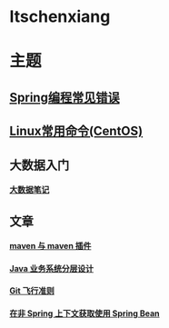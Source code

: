 # Itschenxiang
<!-- <img src="./imgs/dfca80e6dbdf0d9c591b0ebcb5d2f141.jpg" style="width:100px;float:right"/> -->

# 主题
## [Spring编程常见错误](./docs/springsummary/README.md)
## [Linux常用命令(CentOS)](./docs/linux/commands.md)
<!-- 
## 教程
* [Spring Data JPA入门](./docs/tutorial/springdatajpa.md)
* [Docker 教程](docker/tutorial.md)

## 大数据组件
#### [hadoop](./docs/hadoop/hdfsbasic.md) -->

## 大数据入门
#### [大数据笔记](./bigdata-notes/README.md)

## 文章
#### [maven 与 maven 插件](article/01.md)
#### [Java 业务系统分层设计](article/02.md)
#### [Git 飞行准则](article/03.md)
#### [在非 Spring 上下文获取使用 Spring Bean](article/04.md)
